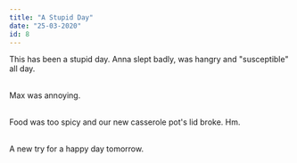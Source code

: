 ```yaml
---
title: "A Stupid Day"
date: "25-03-2020"
id: 8
---
```

This has been a stupid day. Anna slept badly, was hangry and "susceptible" all day. <br><br>

Max was annoying. <br><br>

Food was too spicy and our new casserole pot's lid broke.  Hm. <br><br>

A new try for a happy day tomorrow.